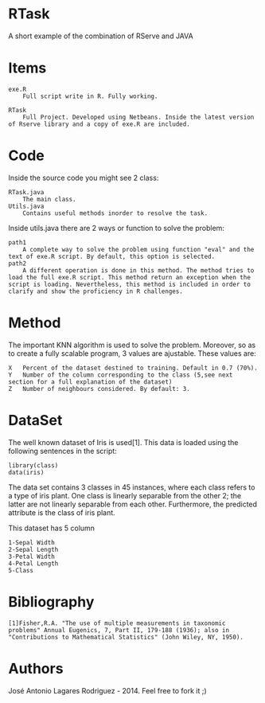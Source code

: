 RTask
=====

A short example of the combination of RServe and JAVA

Items
=====
	exe.R
		Full script write in R. Fully working.

	RTask
		Full Project. Developed using Netbeans. Inside the latest version of Rserve library and a copy of exe.R are included.
		
Code
====
Inside the source code you might see 2 class:

	RTask.java
		The main class.
	Utils.java
		Contains useful methods inorder to resolve the task.
		
Inside utils.java there are 2 ways or function to solve the problem:

	path1
		A complete way to solve the problem using function "eval" and the text of exe.R script. By default, this option is selected.
	path2
		A different operation is done in this method. The method tries to load the full exe.R script. This method return an exception when the script is loading. Nevertheless, this method is included in order to clarify and show the proficiency in R challenges.

Method
======
The important KNN algorithm is used to solve the problem. Moreover, so as to create a fully scalable program, 3 values are ajustable. These values are:

	X	Percent of the dataset destined to training. Default in 0.7 (70%).
	Y	Number of the column corresponding to the class (5,see next section for a full explanation of the dataset)
	Z	Number of neighbours considered. By default: 3.
		
DataSet 
======= 
The well known dataset of Iris is used[1]. This data is loaded using the following sentences in the script:

	library(class)
	data(iris)

The data set contains 3 classes in 45 instances, where each class refers to a type of iris plant. One class is linearly separable from the other 2; the latter are not linearly separable from each other. Furthermore, the predicted attribute is the class of iris plant. 

This dataset has 5 column

	1-Sepal Width
	2-Sepal Length
	3-Petal Width
	4-Petal Length
	5-Class
	
Bibliography
============
	[1]Fisher,R.A. "The use of multiple measurements in taxonomic problems" Annual Eugenics, 7, Part II, 179-188 (1936); also in "Contributions to Mathematical Statistics" (John Wiley, NY, 1950).
	
Authors 
=======
José Antonio Lagares Rodriguez - 2014. Feel free to fork it ;)
